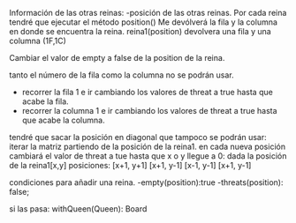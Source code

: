 
Información de las otras reinas:
-posición de las otras reinas.
Por cada reina tendré que ejecutar el método
position()
Me devólverá la fila y la columna en donde se encuentra la reina.
reina1(position)
devolvera una fila y una columna (1F,1C)

Cambiar el valor de empty a false de la position de la reina.

tanto el número de la fila como la columna no se podrán usar. 
 - recorrer la fila 1 e ir cambiando los valores de threat a true hasta que acabe la fila. 
 - recorrer la columna 1 e ir cambiando los valores de threat a true hasta que acabe la columna. 

tendré que sacar la posición en diagonal que tampoco se podrán usar:
iterar la matriz partiendo de la posición de la reina1. en cada nueva posición cambiará el valor de threat a tue hasta que  x o y llegue a 0: 
dada la posición de la reina1[x,y]
posiciones: [x+1, y+1] 
            [x+1, y-1]
            [x-1, y-1]
            [x+1, y-1]


condiciones para añadir una reina.
-empty(position):true
-threats(position): false;

si las pasa:
withQueen(Queen): Board


